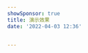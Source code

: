```yaml
---
showSponsor: true
title: 演示效果
date: '2022-04-03 12:36'


---
```





<div id="my-chart-box" style="width: 100%;min-height: 150px;height: 400px"></div>

<waveform />
